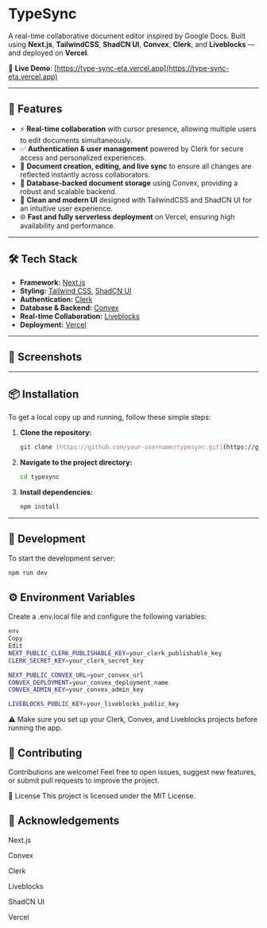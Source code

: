 # TypeSync

A real-time collaborative document editor inspired by Google Docs. Built using **Next.js**, **TailwindCSS**, **ShadCN UI**, **Convex**, **Clerk**, and **Liveblocks** — and deployed on **Vercel**.

🔗 **Live Demo**: [https://type-sync-eta.vercel.app](https://type-sync-eta.vercel.app)

---

## 🚀 Features

- ⚡ **Real-time collaboration** with cursor presence, allowing multiple users to edit documents simultaneously.
- ✅ **Authentication & user management** powered by Clerk for secure access and personalized experiences.
- 📁 **Document creation, editing, and live sync** to ensure all changes are reflected instantly across collaborators.
- 🧠 **Database-backed document storage** using Convex, providing a robust and scalable backend.
- 🎨 **Clean and modern UI** designed with TailwindCSS and ShadCN UI for an intuitive user experience.
- 🌐 **Fast and fully serverless deployment** on Vercel, ensuring high availability and performance.

---

## 🛠️ Tech Stack

- **Framework:** [Next.js](https://nextjs.org/)
- **Styling:** [Tailwind CSS](https://tailwindcss.com/), [ShadCN UI](https://ui.shadcn.com/)
- **Authentication:** [Clerk](https://clerk.dev/)
- **Database & Backend:** [Convex](https://www.convex.dev/)
- **Real-time Collaboration:** [Liveblocks](https://liveblocks.io/)
- **Deployment:** [Vercel](https://vercel.com/)

---

## 📸 Screenshots

---

## 📦 Installation

To get a local copy up and running, follow these simple steps:

1.  **Clone the repository:**
    ```bash
    git clone [https://github.com/your-username/typesync.git](https://github.com/your-username/typesync.git)
    ```
2.  **Navigate to the project directory:**
    ```bash
    cd typesync
    ```
3.  **Install dependencies:**
    ```bash
    npm install
    ```

---

## 🧪 Development

To start the development server:

```bash
npm run dev
```
## ⚙️ Environment Variables
Create a .env.local file and configure the following variables:
```bash
env
Copy
Edit
NEXT_PUBLIC_CLERK_PUBLISHABLE_KEY=your_clerk_publishable_key
CLERK_SECRET_KEY=your_clerk_secret_key

NEXT_PUBLIC_CONVEX_URL=your_convex_url
CONVEX_DEPLOYMENT=your_convex_deployment_name
CONVEX_ADMIN_KEY=your_convex_admin_key

LIVEBLOCKS_PUBLIC_KEY=your_liveblocks_public_key
```
⚠️ Make sure you set up your Clerk, Convex, and Liveblocks projects before running the app.

## 🤝 Contributing
Contributions are welcome! Feel free to open issues, suggest new features, or submit pull requests to improve the project.

📄 License
This project is licensed under the MIT License.

## 🙌 Acknowledgements
Next.js

Convex

Clerk

Liveblocks

ShadCN UI

Vercel